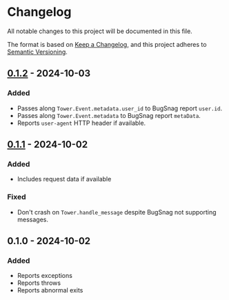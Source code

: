 # Changelog

All notable changes to this project will be documented in this file.

The format is based on [Keep a Changelog](https://keepachangelog.com/en/1.1.0/),
and this project adheres to [Semantic Versioning](https://semver.org/spec/v2.0.0.html).

## [0.1.2] - 2024-10-03

### Added

- Passes along `Tower.Event.metadata.user_id` to BugSnag report `user.id`.
- Passes along `Tower.Event.metadata` to BugSnag report `metaData`.
- Reports `user-agent` HTTP header if available.

## [0.1.1] - 2024-10-02

### Added

- Includes request data if available

### Fixed

- Don't crash on `Tower.handle_message` despite BugSnag not supporting messages.

## 0.1.0 - 2024-10-02

### Added

- Reports exceptions
- Reports throws
- Reports abnormal exits

[0.1.2]: https://github.com/mimiquate/tower_bugsnag/compare/v0.1.1...v0.1.2/
[0.1.1]: https://github.com/mimiquate/tower_bugsnag/compare/v0.1.0...v0.1.1/
